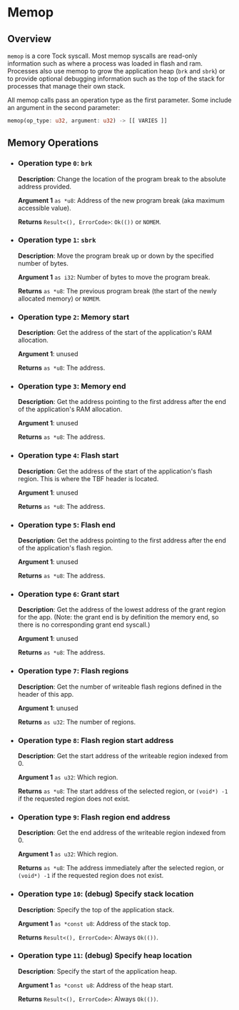 # Memop

## Overview

`memop` is a core Tock syscall. Most memop syscalls are read-only information
such as where a process was loaded in flash and ram. Processes also use memop
to grow the application heap (`brk` and `sbrk`) or to provide optional
debugging information such as the top of the stack for processes that manage
their own stack.

All memop calls pass an operation type as the first parameter. Some include
an argument in the second parameter:

```rust
memop(op_type: u32, argument: u32) -> [[ VARIES ]]
```

## Memory Operations

  * ### Operation type `0`: `brk`

    **Description**: Change the location of the program break to the absolute
    address provided.

    **Argument 1** `as *u8`: Address of the new program break (aka maximum
    accessible value).

    **Returns** `Result<(), ErrorCode>`: `Ok(())` or `NOMEM`.

  * ### Operation type `1`: `sbrk`

    **Description**: Move the program break up or down by the specified number
    of bytes.

    **Argument 1** `as i32`: Number of bytes to move the program break.

    **Returns** `as *u8`: The previous program break (the start of the newly allocated memory) or `NOMEM`.

  * ### Operation type `2`: Memory start

    **Description**: Get the address of the start of the application's RAM
    allocation.

    **Argument 1**: unused

    **Returns** `as *u8`: The address.

  * ### Operation type `3`: Memory end

    **Description**: Get the address pointing to the first address after the
    end of the application's RAM allocation.

    **Argument 1**: unused

    **Returns** `as *u8`: The address.

  * ### Operation type `4`: Flash start

    **Description**: Get the address of the start of the application's flash
    region. This is where the TBF header is located.

    **Argument 1**: unused

    **Returns** `as *u8`: The address.

  * ### Operation type `5`: Flash end

    **Description**: Get the address pointing to the first address after the
    end of the application's flash region.

    **Argument 1**: unused

    **Returns** `as *u8`: The address.

  * ### Operation type `6`: Grant start

    **Description**: Get the address of the lowest address of the grant region
    for the app. (Note: the grant end is by definition the memory end, so there
    is no corresponding grant end syscall.)

    **Argument 1**: unused

    **Returns** `as *u8`: The address.

  * ### Operation type `7`: Flash regions

    **Description**: Get the number of writeable flash regions defined in the
    header of this app.

    **Argument 1**: unused

    **Returns** `as u32`: The number of regions.

  * ### Operation type `8`: Flash region start address

    **Description**: Get the start address of the writeable region indexed
    from 0.

    **Argument 1** `as u32`: Which region.

    **Returns** `as *u8`: The start address of the selected region, or `(void*)
    -1` if the requested region does not exist.

  * ### Operation type `9`: Flash region end address

    **Description**: Get the end address of the writeable region indexed
    from 0.

    **Argument 1** `as u32`: Which region.

    **Returns** `as *u8`: The address immediately after the selected region, or
    `(void*) -1` if the requested region does not exist.

  * ### Operation type `10`: (debug) Specify stack location

    **Description**: Specify the top of the application stack.

    **Argument 1** `as *const u8`: Address of the stack top.

    **Returns** `Result<(), ErrorCode>`: Always `Ok(())`.

  * ### Operation type `11`: (debug) Specify heap location

    **Description**: Specify the start of the application heap.

    **Argument 1** `as *const u8`: Address of the heap start.

    **Returns** `Result<(), ErrorCode>`: Always `Ok(())`.
